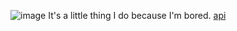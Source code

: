 ![image](https://user-images.githubusercontent.com/71833103/221192416-c4ebab22-ce2f-452c-b995-b57f4b8d2c2c.png)
It's a little thing I do because I'm bored.
[api](https://github.com/axsddlr/vlrggapi)
